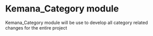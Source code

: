 # Kemana_Category module

Kemana_Category module will be use to develop all category related changes for the entire project
